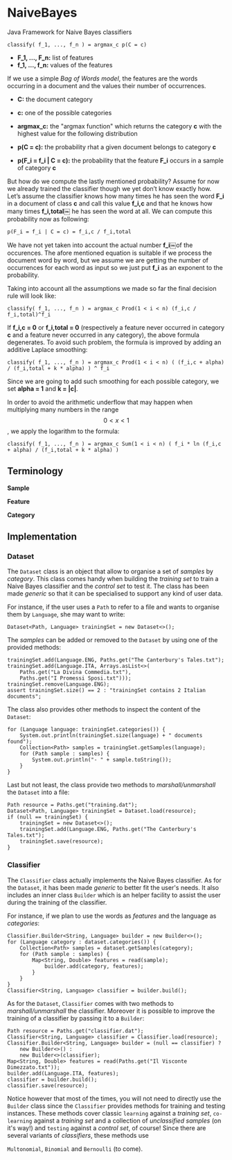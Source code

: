 # NaiveBayes
Java Framework for Naive Bayes classifiers

    classify( f_1, ..., f_n ) = argmax_c p(C = c) 
    
- **F_1, ..., F_n:** list of features 
- **f_1, ..., f_n:** values of the features

If we use a simple *Bag of Words model*, the features are the words occurring in a document and the values their number of occurrences.

- **C:** the document category
- **c:** one of the possible categories

- **argmax_c:** the "argmax function" which returns the category **c** with the highest value for the following distribution

- **p(C = c):** the probability rhat a given document belongs to category **c**

- **p(F_i = f_i | C = c):** the probability that the feature **F_i** occurs in a sample of category **c**


But how do we compute the lastly mentioned probability? Assume for now we already trained 
the classifier though we yet don’t know exactly how. Let’s assume the classifier knows 
how many times he has seen the word **F_i** in a document of class **c** and call this 
value **f_i,c** and that he knows how many times **f_i,total**￼ he has seen the word 
at all. We can compute this probability now as following:

    p(F_i = f_i | C = c) = f_i,c / f_i,total

We have not yet taken into account the actual number **f_i**￼of the occurences. The afore 
mentioned equation is suitable if we process the document word by word, but we assume we 
are getting the number of occurrences for each word as input so we just put **f_i** as an 
exponent to the probability.

Taking into account all the assumptions we made so far the final decision rule will look 
like:

    classify( f_1, ..., f_n ) = argmax_c Prod(1 < i < n) (f_i,c / f_i,total)^f_i

If **f_i,c = 0** or **f_i,total = 0** (respectively a feature never occurred in category 
**c** and a feature never occurred in any category), the above formula degenerates.
To avoid such problem, the formula is improved by adding an additive Laplace smoothing:

    classify( f_1, ..., f_n ) = argmax_c Prod(1 < i < n) ( (f_i,c + alpha) / (f_i,total + k * alpha) ) ^ f_i

Since we are going to add such smoothing for each possible category, we set **alpha = 1** and **k = |c|**.

In order to avoid the arithmetic underflow that may happen when multiplying many numbers in 
the range $$0 < x < 1$$, we apply the logarithm to the formula:
  
    classify( f_1, ..., f_n ) = argmax_c Sum(1 < i < n) ( f_i * ln (f_i,c + alpha) / (f_i,total + k * alpha) )

## Terminology
__Sample__

__Feature__

__Category__



## Implementation
### Dataset
The `Dataset` class is an object that allow to organise a set of _samples_ by _category_. 
This class comes handy when building the _training set_ to train a Naive Bayes classifier and the _control set_ to test it. 
The class has been made _generic_ so that it can be specialised to support any kind of user data.

For instance, if the user uses a `Path` to refer to a file and wants to organise them by `Language`, she may want to write:

    Dataset<Path, Language> trainingSet = new Dataset<>();
    
The _samples_ can be added or removed to the `Dataset` by using one of the provided methods:

    trainingSet.add(Language.ENG, Paths.get("The Canterbury's Tales.txt");
    trainingSet.add(Language.ITA, Arrays.asList<>(
        Paths.get("La Divina Commedia.txt"),
        Paths.get("I Promessi Sposi.txt")));
    trainingSet.remove(Language.ENG);
    assert trainingSet.size() == 2 : "trainingSet contains 2 Italian documents";

The class also provides other methods to inspect the content of the `Dataset`:

    for (Language language: trainingSet.categories()) {
        System.out.println(trainingSet.size(language) + " documents found");
        Collection<Path> samples = trainingSet.getSamples(language);
        for (Path sample : samples) {
            System.out.println("- " + sample.toString());
        }
    }

Last but not least, the class provide two methods to _marshall/unmarshall_ the `Dataset` into a file:

    Path resource = Paths.get("training.dat");
    Dataset<Path, Language> trainingSet = Dataset.load(resource); 
    if (null == trainingSet) {
        trainingSet = new Dataset<>();
        trainingSet.add(Language.ENG, Paths.get("The Canterbury's Tales.txt");
        trainingSet.save(resource);
    }

### Classifier
The `Classifier` class actually implements the Naive Bayes classifier. 
As for the `Dataset`, it has been made _generic_ to better fit the user's needs.
It also includes an inner class `Builder` which is an helper facility to assist the user during the training of the classifier.

For instance, if we plan to use the words as _features_ and the language as _categories_: 

    Classifier.Builder<String, Language> builder = new Builder<>();
    for (Language category : dataset.categories()) {
        Collection<Path> samples = dataset.getSamples(category);
    	for (Path sample : samples) {
    		Map<String, Double> features = read(sample);
    		    builder.add(category, features);
    		}
    	}
    }
    Classifier<String, Language> classifier = builder.build();
    
As for the `Dataset`, `Classifier` comes with two methods to _marshall/unmarshall_ the classifier.
Moreover it is possible to improve the training of a classifier by passing it to a `Builder`:

    Path resource = Paths.get("classifier.dat");
    Classifier<String, Language> classifier = Classifier.load(resource);
    Classifier.Builder<String, Language> builder = (null == classifier) ?
        new Builder<>() :
        new Builder<>(classifier);
    Map<String, Double> features = read(Paths.get("Il Visconte Dimezzato.txt"));        		
    builder.add(Language.ITA, features);
    classifier = builder.build();
    classifier.save(resource);

Notice however that most of the times, you will not need to directly use the `Builder` class since the `Classifier` provides methods for training and testing instances.
These methods cover classic `learning` against a _training set_, `co-learning` against a _training set_ and a collection of _unclassified samples_ (on it's way!) and `testing` against a _control set_, of course! 
Since there are several variants of _classifiers_, these methods use    

`Multonomial`, `Binomial` and `Bernoulli` (to come).